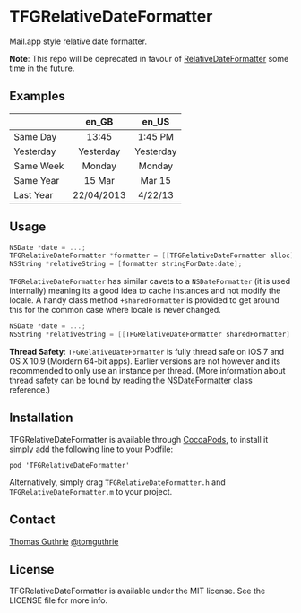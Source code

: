 # TFGRelativeDateFormatter

Mail.app style relative date formatter.

**Note**: This repo will be deprecated in favour of
[RelativeDateFormatter](https://github.com/tomguthrie/RelativeDateFormatter)
some time in the future.

## Examples

|           | en_GB      | en_US     |
|-----------|:----------:|:---------:|
| Same Day  | 13:45      | 1:45 PM   |
| Yesterday | Yesterday  | Yesterday |
| Same Week | Monday     | Monday    |
| Same Year | 15 Mar     | Mar 15    |
| Last Year | 22/04/2013 | 4/22/13   |

## Usage

```objective-c
NSDate *date = ...;
TFGRelativeDateFormatter *formatter = [[TFGRelativeDateFormatter alloc] init];
NSString *relativeString = [formatter stringForDate:date];
```

`TFGRelativeDateFormatter` has similar cavets to a `NSDateFormatter` (it is used
internally) meaning its a good idea to cache instances and not modify the locale.
A handy class method `+sharedFormatter` is provided to get around this for the
common case where locale is never changed.

```objective-c
NSDate *date = ...;
NSString *relativeString = [[TFGRelativeDateFormatter sharedFormatter] stringForDate:date];
```

**Thread Safety**: `TFGRelativeDateFormatter` is fully thread safe on iOS 7 and
OS X 10.9 (Mordern 64-bit apps). Earlier versions are not however and its recommended
to only use an instance per thread. (More information about thread safety can be
found by reading the [NSDateFormatter][0] class reference.)

## Installation

TFGRelativeDateFormatter is available through
[CocoaPods](http://cocoapods.org), to install it simply add the following line
to your Podfile:

    pod 'TFGRelativeDateFormatter'

Alternatively, simply drag `TFGRelativeDateFormatter.h` and `TFGRelativeDateFormatter.m` to your project.

## Contact

[Thomas Guthrie](https://github.com/tomguthrie)
[@tomguthrie](https://twitter.com/tomguthrie)

## License

TFGRelativeDateFormatter is available under the MIT license. See the LICENSE
file for more info.

[0]: https://developer.apple.com/library/ios/documentation/Cocoa/Reference/Foundation/Classes/NSDateFormatter_Class/Reference/Reference.html#//apple_ref/occ/cl/NSDateFormatter
